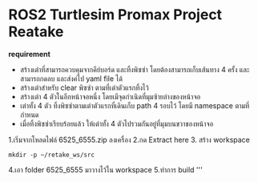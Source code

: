 # ROS2 Turtlesim Promax Project Reatake
**requirement**
- สร้างเต่าที่สามารถควบคุมจากคีย์บอร์ด และทิ้งพิซซ่า โดยต้องสามารถเก็บเส้นทาง 4 ครั้ง และสามารถกดลบ และส่งค่ไป yaml file ได้
- สร้างเต่าสำหรับ clear พิซซ่า ตามที่เต่าตัวแรกทิ้งไว้
- สร้างเต่า 4 ตัวในอีกหน้าจอหนึ่ง โดยเมีจุดกำเนิดที่มุมซ้ายล่างของหน้าจอ
- เต่าทั้ง 4 ตัว ทิ้งพิซซ่าตามเต่าตัวแรกที่เดินเก็บ path 4 รอบไว้ โดยมี namespace ตามที่กำหนด
- เมื่อทิ้งพิซซ่าเรียบร้อยแล้ว ให้เต่าทั้ง 4 ตัวไปรวมกันอยู่ที่มุมบนขวาของหน้าจอ

1.เริ่มจากโหลดไฟล์ 6525_6555.zip ลงเครื่อง
2.กด Extract here
3. สร้าง workspace 
```
mkdir -p ~/retake_ws/src
```
4.เอา folder 6525_6555 มาวางไว้ใน workspace
5.ทำการ build 
'''
